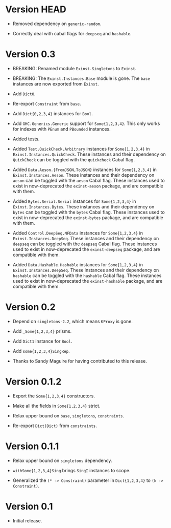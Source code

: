# Version HEAD

* Removed dependency on `generic-random`.

* Correctly deal with cabal flags for `deepseq` and `hashable`.


# Version 0.3

* BREAKING: Renamed module `Exinst.Singletons` to  `Exinst`.

* BREAKING: The `Exinst.Instances.Base` module is gone. The `base` instances are
  now exported from `Exinst`.

* Add `Dict0`.

* Re-export `Constraint` from `base`.

* Add `Dict{0,2,3,4}` instances for `Bool`.

* Add `GHC.Generics.Generic` support for `Some{1,2,3,4}`. This only works for
  indexes with `PEnum` and `PBounded` instances.

* Added tests.

* Added `Test.QuickCheck.Arbitrary` instances for `Some{1,2,3,4}` in
  `Exinst.Instances.QuickCheck`. These instances and their dependency on
  `QuickCheck` can be toggled with the `quickcheck` Cabal flag.

* Added `Data.Aeson.{FromJSON,ToJSON}` instances for `Some{1,2,3,4}` in
  `Exinst.Instances.Aeson`. These instances and their dependency on
  `aeson` can be toggled with the `aeson` Cabal flag. These instances used to
  exist in now-deprecated the `exinst-aeson` package, and are compatible with
  them.

* Added `Bytes.Serial.Serial` instances for `Some{1,2,3,4}` in
  `Exinst.Instances.Bytes`. These instances and their dependency on `bytes` can
  be toggled with the `bytes` Cabal flag. These instances used to exist in
  now-deprecated the `exinst-bytes` package, and are compatible with them.

* Added `Control.DeepSeq.NFData` instances for `Some{1,2,3,4}` in
  `Exinst.Instances.DeepSeq`. These instances and their dependency on `deepseq`
  can be toggled with the `deepseq` Cabal flag. These instances used to exist in
  now-deprecated the `exinst-deepseq` package, and are compatible with them.

* Added `Data.Hashable.Hashable` instances for `Some{1,2,3,4}` in
  `Exinst.Instances.DeepSeq`. These instances and their dependency on `hashable`
  can be toggled with the `hashable` Cabal flag. These instances used to exist
  in now-deprecated the `exinst-hashable` package, and are compatible with them.


# Version 0.2

* Depend on `singletons-2.2`, which means `KProxy` is gone.

* Add `_Some{1,2,3,4}` prisms.

* Add `Dict1` instance for `Bool`.

* Add `some{1,2,3,4}SingRep`.

* Thanks to Sandy Maguire for having contributed to this release.


# Version 0.1.2

* Export the `Some{1,2,3,4}` constructors.

* Make all the fields in `Some{1,2,3,4}` strict.

* Relax upper bound on `base`, `singletons`, `constraints`.

* Re-export `Dict(Dict)` from `constraints`.


# Version 0.1.1

* Relax upper bound on `singletons` dependency.

* `withSome{1,2,3,4}Sing` brings `SingI` instances to scope.

* Generalized the `(* -> Constraint)` parameter in `Dict{1,2,3,4}`
  to `(k -> Constraint)`.


# Version 0.1

* Initial release.
